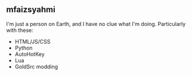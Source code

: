## mfaizsyahmi

I'm just a person on Earth, and I have no clue what I'm doing. Particularly with these:

- HTML/JS/CSS
- Python
- AutoHotKey
- Lua
- GoldSrc modding
